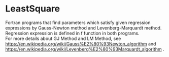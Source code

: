 # LeastSquare
Fortran programs that find parameters which satisfy given regression expressions by Gauss-Newton method and Levenberg-Marquardt method.  
Regression expression is defined in f function in both programs.  
For more details about GJ Method and LM Method, see https://en.wikipedia.org/wiki/Gauss%E2%80%93Newton_algorithm and https://en.wikipedia.org/wiki/Levenberg%E2%80%93Marquardt_algorithm .

